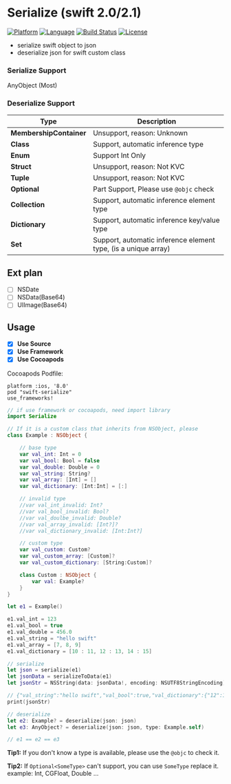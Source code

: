 # Serialize (swift 2.0/2.1)
[![Platform](http://img.shields.io/badge/platform-ios-blue.svg?style=flat
)](https://developer.apple.com/iphone/index.action)
[![Language](http://img.shields.io/badge/language-swift-brightgreen.svg?style=flat
)](https://developer.apple.com/swift)
[![Build Status](https://travis-ci.org/sagesse-cn/swift-serialize.svg?branch=master)](https://travis-ci.org/sagesse-cn/swift-serialize)
[![License](http://img.shields.io/badge/license-MIT-lightgrey.svg?style=flat
)](http://mit-license.org)

* serialize swift object to json
* deserialize json for swift custom class

### Serialize Support
AnyObject (Most)

### Deserialize Support
Type 					| Description
----------------------- | -----------------------------------------------
**MembershipContainer**	| Unsupport, reason: Unknown
**Class**				| Support, automatic inference type
**Enum**				| Support Int Only 
**Struct**				| Unsupport, reason: Not KVC
**Tuple**				| Unsupport, reason: Not KVC
**Optional**			| Part Support, Please use `@objc` check
**Collection**          | Support, automatic inference element type
**Dictionary**          | Support, automatic inference key/value type
**Set**                 | Support, automatic inference element type, (is a unique array)

## Ext plan
* [ ] NSDate
* [ ] NSData(Base64)
* [ ] UIImage(Base64)

## Usage

* [X] **Use Source**
* [X] **Use Framework** 
* [X] **Use Cocoapods** 

Cocoapods Podfile: 
```Shell
platform :ios, '8.0'
pod "swift-serialize"
use_frameworks!
```

```swift
// if use framework or cocoapods, need import library
import Serialize

// If it is a custom class that inherits from NSObject, please
class Example : NSObject {

    // base type
    var val_int: Int = 0
    var val_bool: Bool = false
    var val_double: Double = 0
    var val_string: String?
    var val_array: [Int] = []
    var val_dictionary: [Int:Int] = [:]

    // invalid type
    //var val_int_invalid: Int?
    //var val_bool_invalid: Bool?
    //var val_doulbe_invalid: Double?
    //var val_array_invalid: [Int?]?
    //var val_dictionary_invalid: [Int:Int?]

    // custom type
    var val_custom: Custom?
    var val_custom_array: [Custom]?
    var val_custom_dictionary: [String:Custom]?

    class Custom : NSObject {
        var val: Example?
    }
}

let e1 = Example()

e1.val_int = 123
e1.val_bool = true
e1.val_double = 456.0
e1.val_string = "hello swift"
e1.val_array = [7, 8, 9]
e1.val_dictionary = [10 : 11, 12 : 13, 14 : 15]

// serialize
let json = serialize(e1)
let jsonData = serializeToData(e1)
let jsonStr = NSString(data: jsonData!, encoding: NSUTF8StringEncoding)

// {"val_string":"hello swift","val_bool":true,"val_dictionary":{"12":13,"14":15,"10":11},"val_array":[7,8,9],"val_int":123,"val_double":456}
print(jsonStr)

// deserialize
let e2: Example? = deserialize(json: json)
let e3: AnyObject? = deserialize(json: json, type: Example.self)

// e1 == e2 == e3

```

**Tip1:** If you don't know a type is available, please use the `@objc` to check it. 

**Tip2:** If `Optional<SomeType>` can't support, you can use `SomeType` replace it. example: Int, CGFloat, Double ...
